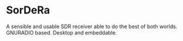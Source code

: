 # SorDeRa
A sensible and usable SDR receiver able to do the best of both worlds. GNURADIO based. Desktop and embeddable.  
